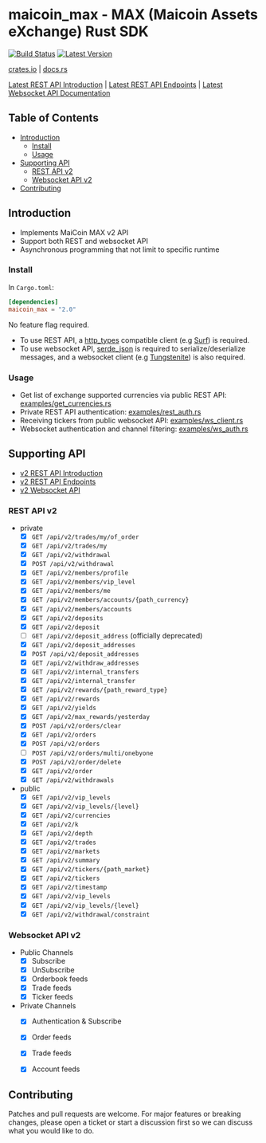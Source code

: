 # maicoin_max - MAX (Maicoin Assets eXchange) Rust SDK

[![Build Status]][actions] [![Latest Version]][crates.io]

[Build Status]: https://img.shields.io/github/workflow/status/COLDTURNIP/max-exchange-api-rs/CI/main
[actions]: https://github.com/COLDTURNIP/max-exchange-api-rs/actions?query=branch%3Amain
[Latest Version]: https://img.shields.io/crates/v/maicoin_max.svg
[crates.io]: https://crates.io/crates/maicoin_max

[crates.io](https://crates.io/crates/maicoin_max) |
[docs.rs](https://docs.rs/maicoin_max/latest/maicoin_max/index.html)

[Latest REST API Introduction](https://max.maicoin.com/documents/api_v2) |
[Latest REST API Endpoints](https://max.maicoin.com/documents/api_list/v2) |
[Latest Websocket API Documentation](https://maicoin.github.io/max-websocket-docs/)

## Table of Contents

* [Introduction](#introduction)
  * [Install](#install)
  * [Usage](#usage)
* [Supporting API](#supporting-api)
  * [REST API v2](#rest-api-v2)
  * [Websocket API v2](#websocket-api-v2)
* [Contributing](#contributing)


## Introduction

- Implements MaiCoin MAX v2 API
- Support both REST and websocket API
- Asynchronous programming that not limit to specific runtime

### Install

In `Cargo.toml`:

```toml
[dependencies]
maicoin_max = "2.0"
```

No feature flag required.

- To use REST API, a [http_types](https://docs.rs/http-types) compatible client (e.g [Surf](https://crates.io/crates/surf)) is required.
- To use websocket API, [serde_json](https://docs.serde.rs/serde_json/) is required to serialize/deserialize messages,
  and a websocket client (e.g [Tungstenite](https://crates.io/crates/tungstenite)) is also required.

### Usage

- Get list of exchange supported currencies via public REST API: [examples/get_currencies.rs](examples/get_currencies.rs)
- Private REST API authentication: [examples/rest_auth.rs](examples/rest_auth.rs)
- Receiving tickers from public websocket API: [examples/ws_client.rs](examples/ws_client.rs)
- Websocket authentication and channel filtering: [examples/ws_auth.rs](examples/ws_auth.rs)


## Supporting API

- [v2 REST API Introduction](https://max.maicoin.com/documents/api_v2)
- [v2 REST API Endpoints](https://max.maicoin.com/documents/api_list/v2)
- [v2 Websocket API](https://maicoin.github.io/max-websocket-docs/)

### REST API v2

- private
  - [x] `GET /api/v2/trades/my/of_order`
  - [x] `GET /api/v2/trades/my`
  - [x] `GET /api/v2/withdrawal`
  - [x] `POST /api/v2/withdrawal`
  - [x] `GET /api/v2/members/profile`
  - [x] `GET /api/v2/members/vip_level`
  - [x] `GET /api/v2/members/me`
  - [x] `GET /api/v2/members/accounts/{path_currency}`
  - [x] `GET /api/v2/members/accounts`
  - [x] `GET /api/v2/deposits`
  - [x] `GET /api/v2/deposit`
  - [ ] `GET /api/v2/deposit_address` (officially deprecated)
  - [x] `GET /api/v2/deposit_addresses`
  - [x] `POST /api/v2/deposit_addresses`
  - [x] `GET /api/v2/withdraw_addresses`
  - [x] `GET /api/v2/internal_transfers`
  - [x] `GET /api/v2/internal_transfer`
  - [x] `GET /api/v2/rewards/{path_reward_type}`
  - [x] `GET /api/v2/rewards`
  - [x] `GET /api/v2/yields`
  - [x] `GET /api/v2/max_rewards/yesterday`
  - [x] `POST /api/v2/orders/clear`
  - [x] `GET /api/v2/orders`
  - [x] `POST /api/v2/orders`
  - [ ] `POST /api/v2/orders/multi/onebyone`
  - [x] `POST /api/v2/order/delete`
  - [x] `GET /api/v2/order`
  - [x] `GET /api/v2/withdrawals`
- public
  - [x] `GET /api/v2/vip_levels`
  - [x] `GET /api/v2/vip_levels/{level}`
  - [x] `GET /api/v2/currencies`
  - [x] `GET /api/v2/k`
  - [x] `GET /api/v2/depth`
  - [x] `GET /api/v2/trades`
  - [x] `GET /api/v2/markets`
  - [x] `GET /api/v2/summary`
  - [x] `GET /api/v2/tickers/{path_market}`
  - [x] `GET /api/v2/tickers`
  - [x] `GET /api/v2/timestamp`
  - [x] `GET /api/v2/vip_levels`
  - [x] `GET /api/v2/vip_levels/{level}`
  - [x] `GET /api/v2/withdrawal/constraint`

### Websocket API v2

- Public Channels
  - [x] Subscribe
  - [x] UnSubscribe
  - [x] Orderbook feeds
  - [x] Trade feeds
  - [x] Ticker feeds
- Private Channels
  - [x] Authentication & Subscribe
  - [x] Order feeds
  - [x] Trade feeds
  - [x] Account feeds


## Contributing

Patches and pull requests are welcome. For major features or breaking changes,
please open a ticket or start a discussion first so we can discuss what you
would like to do.
